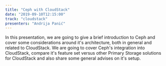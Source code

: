 ```yaml
---
title: "Ceph with CloudStack"
date: "2019-09-10T12:15:00"
track: "cloudstack"
presenters: "Andrija Panić"
---
```


In this presentation, we are going to give a brief introduction to Ceph and cover some considerations around it's architecture, both in general and related to CloudStack. We are going to cover Ceph's integration into CloudStack, compare it's feature set versus other Primary Storage solutions for CloudStack and also share some general advises on it's setup.